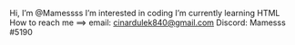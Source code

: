 Hi, I’m @Mamessss
I’m interested in coding
I’m currently learning HTML
How to reach me ==> email: cinardulek840@gmail.com 
Discord: Mamesss #5190

<!---
Mamessss/Mamessss is a ✨ special ✨ repository because its `README.md` (this file) appears on your GitHub profile.
You can click the Preview link to take a look at your changes.
--->
